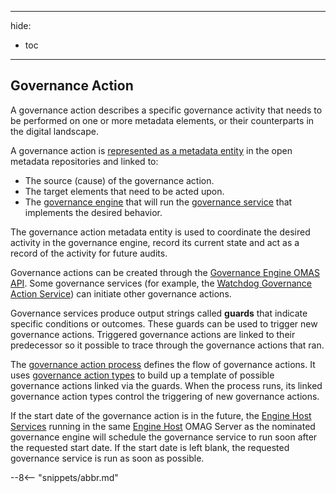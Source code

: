 <!-- SPDX-License-Identifier: CC-BY-4.0 -->
<!-- Copyright Contributors to the ODPi Egeria project. -->

---
hide:
- toc
---


## Governance Action

A governance action describes a specific governance activity
that needs to be performed on one or more metadata elements, or
their counterparts in the digital landscape.

A governance action is 
[represented as a metadata entity](/egeria-docs/types/4/0463-Governance-Actions)
in the open metadata repositories and linked to:

* The source (cause) of the governance action.
* The target elements that need to be acted upon.
* The [governance engine](governance-engine.md) that will
  run the [governance service](governance-service.md) that implements
  the desired behavior.
  
The governance action metadata entity is used to coordinate
the desired activity in the governance engine, record its current state and
act as a record of the activity for future audits.

Governance actions can be created through the [Governance Engine OMAS API](/egeria-docs/services/omas/governance-engine/overview).
Some governance services (for example, the 
[Watchdog Governance Action Service](/egeria-docs/concepts/governance-service))
can initiate other governance actions.  

Governance services produce output strings called **guards** that indicate specific
conditions or outcomes.  These guards can be used to trigger new governance actions.
Triggered governance actions are linked to their predecessor so it possible to trace
through the governance actions that ran.

The [governance action process](/egeria-docs/concepts/governance-action-process) defines the flow of governance
actions.  It uses [governance action types](/egeria-docs/concepts/governance-action-type) to build up a template of
possible governance actions linked via the guards.
When the process runs, its linked governance action types control the triggering of new
governance actions.

If the start date of the governance action is in the future, the
[Engine Host Services](/egeria-docs/services/engine-host-services)
running in the same [Engine Host](/egeria-docs/concepts/engine-host)
OMAG Server as the nominated governance engine will schedule the
governance service to run soon after the requested start date.
If the start date is left blank, the requested governance service is run
as soon as possible.



--8<-- "snippets/abbr.md"
